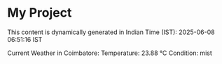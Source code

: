 # My Project

This content is dynamically generated in Indian Time (IST): 2025-06-08 06:51:16 IST


Current Weather in Coimbatore:
Temperature: 23.88 °C
Condition: mist
